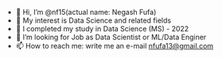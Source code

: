 - 👋 Hi, I’m @nf15(actual name: Negash Fufa)
- 👀 My interest is Data Science and related fields
- 🌱 I completed my study in Data Science (MS) - 2022
- 💞️ I’m looking for Job as Data Scientist or ML/Data Enginer
- 📫 How to reach me: write me an e-mail
              nfufa13@gmail.com

<!---
nf15/nf15 is a ✨ special ✨ repository because its `README.md` (this file) appears on your GitHub profile.
You can click the Preview link to take a look at your changes.
--->

